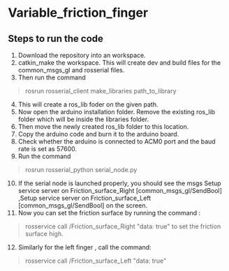 # Variable_friction_finger
## Steps to run the code
1. Download the repository into an workspace.
2. catkin_make the workspace. This will create dev and build files for the common_msgs_gl and rosserial files.
3. Then run the command 
> rosrun rosserial_client make_libraries path_to_library 
4. This will create a ros_lib foder on the given path.
5. Now open the arduino installation folder. Remove the existing ros_lib folder which will be inside the libraries folder.
6. Then move the newly created ros_lib folder to this location.
7. Copy the arduino code and burn it to the arduino board.
8. Check whether the arduino is connected to ACM0 port and the baud rate is set as 57600.
9. Run the command 
> rosrun rosserial_python serial_node.py
10. If the serial node is launched properly, you should see the msgs Setup service server on Friction_surface_Right [common_msgs_gl/SendBool] ,Setup service server on Friction_surface_Left [common_msgs_gl/SendBool] on the screen.
11. Now you can set the friction surface by running the command :
> rosservice call /Friction_surface_Right "data: true"
to set the friction surface high.
12. Similarly for the left finger , call the command:
>rosservice call /Friction_surface_Left "data: true"



